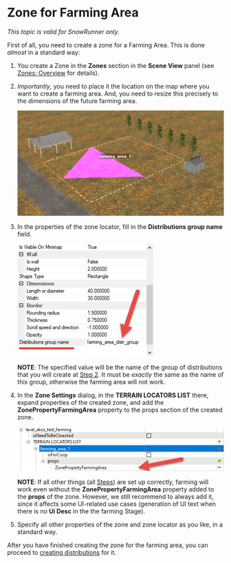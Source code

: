 # Zone for Farming Area

*This topic is valid for SnowRunner only.*  

First of all, you need to create a zone for a Farming Area. This is done *almost* in a standard way:

1.  You create a Zone in the **Zones** section in the **Scene View** panel (see [Zones: Overview][zones_overview] for details).

2.  *Importantly*, you need to place it the location on the map where you want to create a farming area. And, you need to resize this precisely to the dimensions of the future farming area.

    ![](./media/image364.png)

3.  In the properties of the zone locator, fill in the **Distributions group name** field.

    ![](./media/image365.png)

    **NOTE**: The specified value will be the name of the group of distributions that you will create at [Step 2][step_2]. It must be *exactly* the same as the name of this group, otherwise the farming area will not work.

4.  In the **Zone Settings** dialog, in the **TERRAIN LOCATORS LIST** there, expand properties of the created zone, and add the **ZonePropertyFarmingArea** property to the props section of the created zone.
    
    ![](./media/image209.png)
    
    **NOTE**: If all other things (all [Steps][steps]) are set up correctly, farming will work even without the **ZonePropertyFarmingArea** property added to the **props** of the zone. However, we still recommend to always add it, since it affects some UI-related use cases (generation of UI text when there is no **Ui Desc** in the the farming Stage).
    
5.  Specify all other properties of the zone and zone locator as you like, in a standard way.

After you have finished creating the zone for the farming area, you can proceed to [creating distributions][step_2] for it.

[zones_overview]: ./../zones/zones_overview.md
[step_2]: ./distributions_for_farming_area.md
[steps]: ./farming_overview.md